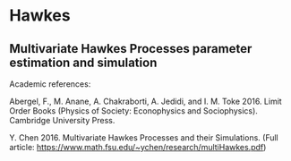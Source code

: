 # Hawkes
## Multivariate Hawkes Processes parameter estimation and simulation


Academic references:

Abergel, F., M. Anane, A. Chakraborti, A. Jedidi, and I. M. Toke
2016. Limit Order Books (Physics of Society: Econophysics and Sociophysics). Cambridge University
Press.

Y. Chen 
2016. Multivariate Hawkes Processes and their Simulations. 
(Full article: https://www.math.fsu.edu/~ychen/research/multiHawkes.pdf)
